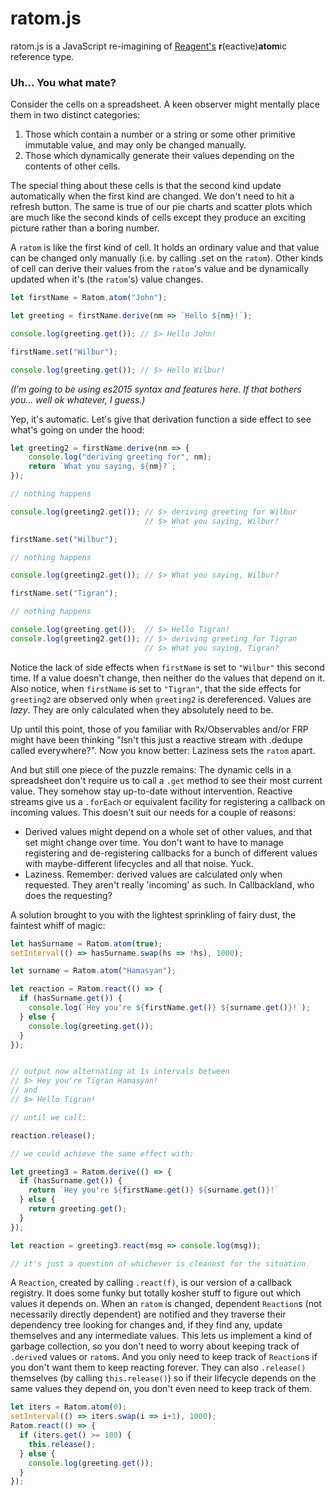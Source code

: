 # ratom.js

ratom.js is a JavaScript re-imagining of [Reagent's](http://github.com/reagent-project/reagent) **r**(eactive)**atom**ic reference type.

### Uh... You what mate?

Consider the cells on a spreadsheet. A keen observer might mentally place them in two distinct categories:

1. Those which contain a number or a string or some other primitive immutable value, and may only be changed manually.
2. Those which dynamically generate their values depending on the contents of other cells.

The special thing about these cells is that the second kind update automatically when the first kind are changed. We don't need to hit a refresh button. The same is true of our pie charts and scatter plots which are much like the second kinds of cells except they produce an exciting picture rather than a boring number.

A `ratom` is like the first kind of cell. It holds an ordinary value and that value can be changed only manually (i.e. by calling .set on the `ratom`). Other kinds of cell can derive their values from the `ratom`'s value and be dynamically updated when it's (the `ratom`'s) value changes.

```javascript
let firstName = Ratom.atom("John");

let greeting = firstName.derive(nm => `Hello ${nm}!`);

console.log(greeting.get()); // $> Hello John!

firstName.set("Wilbur");

console.log(greeting.get()); // $> Hello Wilbur!
```

*(I'm going to be using es2015 syntax and features here. If that bothers you... well ok whatever, I guess.)*

Yep, it's automa*t*ic. Let's give that derivation function a side effect to see what's going on under the hood:

```javascript
let greeting2 = firstName.derive(nm => {
    console.log("deriving greeting for", nm);
    return `What you saying, ${nm}?`;
});

// nothing happens

console.log(greeting2.get()); // $> deriving greeting for Wilbur
                              // $> What you saying, Wilbur?

firstName.set("Wilbur");

// nothing happens

console.log(greeting2.get()); // $> What you saying, Wilbur?

firstName.set("Tigran");

// nothing happens

console.log(greeting.get());  // $> Hello Tigran!
console.log(greeting2.get()); // $> deriving greeting for Tigran
                              // $> What you saying, Tigran?
```

Notice the lack of side effects when `firstName` is set to `"Wilbur"` this second time. If a value doesn't change, then neither do the values that depend on it. Also notice, when `firstName` is set to `"Tigran"`, that the side effects for `greeting2` are observed only when `greeting2` is dereferenced. Values are *lazy*. They are only calculated when they absolutely need to be.

Up until this point, those of you familiar with Rx/Observables and/or FRP might have been thinking "Isn't this just a reactive stream with .dedupe called everywhere?". Now you know better: Laziness sets the `ratom` apart.

And but still one piece of the puzzle remains: The dynamic cells in a spreadsheet don't require us to call a `.get` method to see their most current value. They somehow stay up-to-date without intervention. Reactive streams give us a `.forEach` or equivalent facility for registering a callback on incoming values. This doesn't suit our needs for a couple of reasons:

- Derived values might depend on a whole set of other values, and that set might change over time. You don't want to have to manage registering and de-registering callbacks for a bunch of different values with maybe-different lifecycles and all that noise. Yuck.
- Laziness. Remember: derived values are calculated only when requested. They aren't really 'incoming' as such. In Callbackland, who does the requesting?

A solution brought to you with the lightest sprinkling of fairy dust, the faintest whiff of magic:

```javascript
let hasSurname = Ratom.atom(true);
setInterval(() => hasSurname.swap(hs => !hs), 1000);

let surname = Ratom.atom("Hamasyan");

let reaction = Ratom.react(() => {
  if (hasSurname.get()) {
    console.log(`Hey you're ${firstName.get()} ${surname.get()}!`);
  } else {
    console.log(greeting.get());
  }
});


// output now alternating at 1s intervals between
// $> Hey you're Tigran Hamasyan!
// and
// $> Hello Tigran!

// until we call:

reaction.release();

// we could achieve the same effect with:

let greeting3 = Ratom.derive(() => {
  if (hasSurname.get()) {
    return `Hey you're ${firstName.get()} ${surname.get()}!`
  } else {
    return greeting.get();
  }
});

let reaction = greeting3.react(msg => console.log(msg));

// it's just a question of whichever is cleanest for the situation.
```

A `Reaction`, created by calling `.react(f)`, is our version of a callback registry. It does some funky but totally kosher stuff to figure out which values it depends on. When an `ratom` is changed, dependent `Reaction`s (not necessarily directly dependent) are notified and they traverse their dependency tree looking for changes and, if they find any, update themselves and any intermediate values. This lets us implement a kind of garbage collection, so you don't need to worry about keeping track of `.derive`d values or `ratom`s. And you only need to keep track of `Reaction`s if you don't want them to keep reacting forever. They can also `.release()` themselves (by calling `this.release()`) so if their lifecycle depends on the same values they depend on, you don't even need to keep track of them.

```javascript
let iters = Ratom.atom(0);
setInterval(() => iters.swap(i => i+1), 1000);
Ratom.react(() => {
  if (iters.get() >= 100) {
    this.release();
  } else {
    console.log(greeting.get());
  }
});
```
